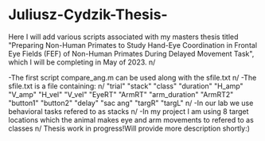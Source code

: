 # Juliusz-Cydzik-Thesis-
Here I will add various scripts associated with my masters thesis titled "Preparing Non-Human Primates to Study Hand-Eye Coordination in Frontal Eye Fields (FEF) of 
Non-Human Primates During Delayed Movement Task", which I will be completing in  May of 2023. n/

-The first script compare_ang.m can be used along with the sfile.txt n/
-The sfile.txt is a file containing: n/
"trial" "stack" "class" "duration" "H_amp" "V_amp" "H_vel" "V_vel" "EyeRT" "ArmRT" "arm_duration" "ArmRT2" "button1" "button2" "delay" "sac ang" "targR" "targL"
n/
-In our lab we use behavioral tasks refered to as stacks n/
-In my project I am using 8 target locations which the animal makes eye and arm movements to refered to as classes n/ 
Thesis work in progress!Will provide more description shortly:)
